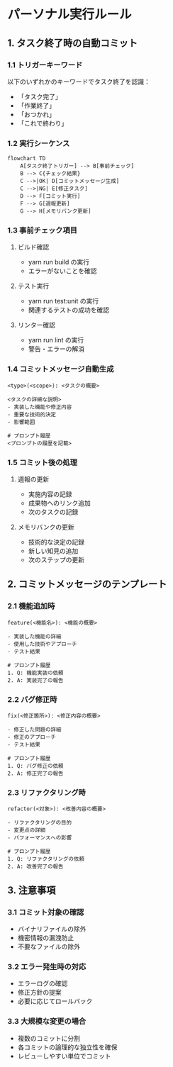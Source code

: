 # パーソナル実行ルール

## 1. タスク終了時の自動コミット

### 1.1 トリガーキーワード

以下のいずれかのキーワードでタスク終了を認識：
- 「タスク完了」
- 「作業終了」
- 「おつかれ」
- 「これで終わり」

### 1.2 実行シーケンス

```mermaid
flowchart TD
    A[タスク終了トリガー] --> B[事前チェック]
    B --> C{チェック結果}
    C -->|OK| D[コミットメッセージ生成]
    C -->|NG| E[修正タスク]
    D --> F[コミット実行]
    F --> G[週報更新]
    G --> H[メモリバンク更新]
```

### 1.3 事前チェック項目

1. ビルド確認
   - yarn run build の実行
   - エラーがないことを確認

2. テスト実行
   - yarn run test:unit の実行
   - 関連するテストの成功を確認

3. リンター確認
   - yarn run lint の実行
   - 警告・エラーの解消

### 1.4 コミットメッセージ自動生成

```
<type>(<scope>): <タスクの概要>

<タスクの詳細な説明>
- 実装した機能や修正内容
- 重要な技術的決定
- 影響範囲

# プロンプト履歴
<プロンプトの履歴を記載>
```

### 1.5 コミット後の処理

1. 週報の更新
   - 実施内容の記録
   - 成果物へのリンク追加
   - 次のタスクの記録

2. メモリバンクの更新
   - 技術的な決定の記録
   - 新しい知見の追加
   - 次のステップの更新

## 2. コミットメッセージのテンプレート

### 2.1 機能追加時

```
feature(<機能名>): <機能の概要>

- 実装した機能の詳細
- 使用した技術やアプローチ
- テスト結果

# プロンプト履歴
1. Q: 機能実装の依頼
2. A: 実装完了の報告
```

### 2.2 バグ修正時

```
fix(<修正箇所>): <修正内容の概要>

- 修正した問題の詳細
- 修正のアプローチ
- テスト結果

# プロンプト履歴
1. Q: バグ修正の依頼
2. A: 修正完了の報告
```

### 2.3 リファクタリング時

```
refactor(<対象>): <改善内容の概要>

- リファクタリングの目的
- 変更点の詳細
- パフォーマンスへの影響

# プロンプト履歴
1. Q: リファクタリングの依頼
2. A: 改善完了の報告
```

## 3. 注意事項

### 3.1 コミット対象の確認
- バイナリファイルの除外
- 機密情報の漏洩防止
- 不要なファイルの除外

### 3.2 エラー発生時の対応
- エラーログの確認
- 修正方針の提案
- 必要に応じてロールバック

### 3.3 大規模な変更の場合
- 複数のコミットに分割
- 各コミットの論理的な独立性を確保
- レビューしやすい単位でコミット
